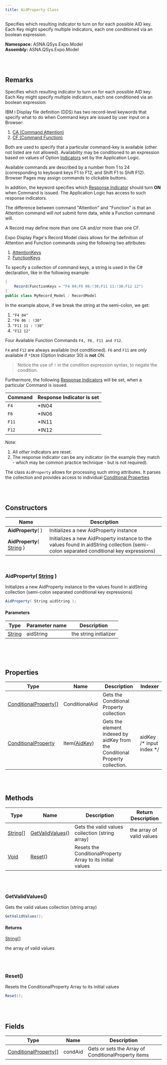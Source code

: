 ```yaml
---
title: AidProperty Class
---
```


Specifies which resulting indicator to turn on for each possible AID key. Each Key might specify multiple indicators, each one conditioned via an boolean expression.

**Namespace:** ASNA.QSys.Expo.Model <br/>
**Assembly:** ASNA.QSys.Expo.Model

<br>
<br>

## Remarks

Specifies which resulting indicator to turn on for each possible AID key. Each Key might specify multiple indicators, each one conditioned via an boolean expression.

IBM i Display file definition (DDS) has two record-level keywords that specify what to do when Command keys are issued by user input on a Browser:

1. [CA (Command Attention)](https://www.ibm.com/docs/en/i/7.1?topic=80-cann-command-attention-keyword-display-files)
2. [CF (Command Function)](https://www.ibm.com/docs/en/i/7.1?topic=80-cfnn-command-function-keyword-display-files) 

Both are used to specify that a particular command-key is available (other not listed are not allowed). Availability may be conditioned to an expression based on values of Option [Indicators](https://www.ibm.com/docs/en/i/7.2?topic=concepts-rpg-iv-indicators) set by the Application Logic.

Available commands are described by a number from 1 to 24 (corresponding to keyboard keys F1 to F12, and Shift F1 to Shift F12). Browser Pages may assign commands to clickable buttons.

In addition, the keyword specifies which [Response Indicator](https://www.ibm.com/docs/en/i/7.2?topic=concepts-rpg-iv-indicators) should turn **ON** when Command is issued. The Application Logic has access to such response indicators.

The difference between command "Attention" and "Function" is that an Attention command will *not* submit form data, while a Function command will.

A Record may define more than one CA and/or more than one CF.

Expo Display Page's Record Model class allows for the definition of Attention and Function commands using the following two attributes:

1. [AttentionKeys](/reference/asna-qsys-expo/expo-model/record-attribute.html)
2. [FunctionKeys](/reference/asna-qsys-expo/expo-model/record-attribute.html)

To specify a collection of command keys, a string is used in the C# declaration, like in the following example:

```cs
[
    Record(FunctionKeys = "F4 04;F6 06:!30;F11 11:!30;F12 12")
]
public class MyRecord_Model : RecordModel
```

In the example above, if we break the string at the semi-colon, we get:


1. `"F4 04"`
2. `"F6 06 : !30"`
3. `"F11 11 : !30"`
4. `"F12 12"`

Four Available Function Commands `F4, F6, F11 and F12`.

`F4` and `F12` are always available (not conditioned).
`F6` and `F11` are *only* available if `*IN30` (Option Indicator 30) is **not** *ON*. 

>Notice the use of `!` in the condition expression syntax, to negate the condition. 

Furthermore, the following [Response Indicators](https://www.ibm.com/docs/en/i/7.2?topic=concepts-rpg-iv-indicators) will be set, when a particular Command is issued. 

| Command | Response Indicator is set |
| --- | --- |
| `F4` | *IN04 |
| `F6` | *IN06 |
| `F11` | *IN11 |
| `F12` | *IN12 |

Note:
1. All *other* indicators are reset.
2. The response indicator can be any indicator (in the example they match - which may be common practice technique - but is not required).

The class `AidProperty` allows for processing such string attributes. It parses the collection and provides access to individual [Conditional Properties](/reference/asna-qsys-expo/expo-model/conditional-property.html)


<br>
<br>

## Constructors

| Name |  Description 
| --- | --- 
| **AidProperty**(  ) | Initializes a new AidProperty instance
| **AidProperty**( [String](https://docs.microsoft.com/en-us/dotnet/api/system.string) ) | Initializes a new AidProperty instance to the values found in aidString collection (semi-colon separated conditional key expressions)

<br>

### AidProperty( [String](https://docs.microsoft.com/en-us/dotnet/api/system.string) )

Initializes a new AidProperty instance to the values found in aidString collection (semi-colon separated conditional key expressions)

```cs
AidProperty( String aidString );
```

#### Parameters

| Type | Parameter name | Description
| --- | --- | ---
| [String](https://docs.microsoft.com/en-us/dotnet/api/system.string) | aidString | the string initializer 

<br>


<br>
<br>

## Properties

| Type | Name | Description | Indexer
| --- | --- | --- | --- 
| [ConditionalProperty[]](/reference/asna-qsys-expo/expo-model/conditional-property.html) | ConditionalAid | Gets the Conditional Property collection | 
| [ConditionalProperty](/reference/asna-qsys-expo/expo-model/conditional-property.html) | Item([AidKey](/reference/asna-qsys-expo/expo-model/aid-key.html)) | Gets the element indexed by aidKey from the Conditional Property collection. | aidKey /* input index */

<br>
<br>

## Methods

| Type | Name | Description | Return Description 
| --- | --- | --- | --- 
| [String[]](https://docs.microsoft.com/en-us/dotnet/api/system.string) | [GetValidValues](#getvalidvalues)() | Gets the valid values collection (string array) | the array of valid values
| [Void](https://docs.microsoft.com/en-us/dotnet/api/system.void) | [Reset](#reset)() | Resets the ConditionalProperty Array to its initial values | 

<br>
<br>

### GetValidValues()

Gets the valid values collection (string array)

```cs
GetValidValues();
```

#### Returns

[String[]](https://docs.microsoft.com/en-us/dotnet/api/system.string)

the array of valid values


<br>
<br>

### Reset()

Resets the ConditionalProperty Array to its initial values

```cs
Reset();
```


<br>
<br>

## Fields

| Type | Name | Description
| --- | --- | --- 
| [ConditionalProperty[]](/reference/asna-qsys-expo/expo-model/conditional-property.html) | condAid | Gets or sets the Array of ConditionalProperty items

<br>
<br>

